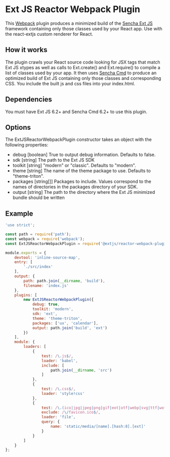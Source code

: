 # Ext JS Reactor Webpack Plugin

This [Webpack](http://webpack.github.io/) plugin produces a minimized build of the [Sencha Ext JS](https://www.sencha.com/products/extjs) framework containing only those classes used by your React app.  Use with the react-extjs custom renderer for React.

## How it works
The plugin crawls your React source code looking for JSX tags that match Ext JS xtypes as well as calls to Ext.create() and Ext.require() to compile a list of classes used by your app.  It then uses [Sencha Cmd](https://www.sencha.com/products/extjs/cmd-download/) to produce an optimized build of Ext JS containing only those classes and corresponding CSS.  You include the built js and css
files into your index.html.

## Dependencies
You must have Ext JS 6.2+ and Sencha Cmd 6.2+ to use this plugin.

## Options
The ExtJSReactorWebpackPlugin constructor takes an object with the following properties:

* debug [boolean] True to output debug information.  Defaults to false.
* sdk [string] The path to the Ext JS SDK
* toolkit [string] "modern" or "classic".  Defaults to "modern".
* theme [string] The name of the theme package to use. Defaults to "theme-triton".
* packages [string[]] Packages to include.  Values correspond to the names of directories in the packages directory of your SDK.
* output [string] The path to the directory where the Ext JS minimized bundle should be written

## Example

```javascript
'use strict';

const path = require('path');
const webpack = require('webpack');
const ExtJSReactorWebpackPlugin = require('@extjs/reactor-webpack-plugin');

module.exports = {
    devtool: 'inline-source-map',
    entry: [
        './src/index'
    ],
    output: {
        path: path.join(__dirname, 'build'),
        filename: 'index.js'
    },
    plugins: [
        new ExtJSReactorWebpackPlugin({
            debug: true,
            toolkit: 'modern',
            sdk: 'ext',
            theme: 'theme-triton',
            packages: ['ux', 'calendar'],
            output: path.join('build', 'ext')
        })
    ],
    module: {
        loaders: [
            {
                test: /\.js$/,
                loader: 'babel',
                include: [
                    path.join(__dirname, 'src')
                ]
            },
            {
                test: /\.css$/,
                loader: 'style!css'
            },
            {
                test: /\.(ico|jpg|jpeg|png|gif|eot|otf|webp|svg|ttf|woff|woff2)(\?.*)?$/,
                exclude: /\/favicon.ico$/,
                loader: 'file',
                query: {
                    name: 'static/media/[name].[hash:8].[ext]'
                }
            }
        ]
    }
};
```
